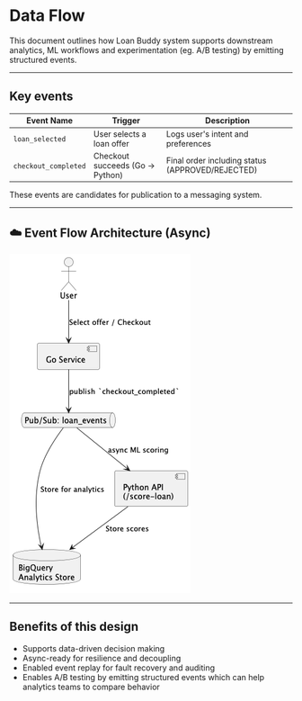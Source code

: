 # Data Flow

This document outlines how Loan Buddy system supports downstream analytics, ML workflows and experimentation (eg. A/B testing)
by emitting structured events.

---

## Key events

| Event Name          | Trigger                         | Description                                      |
|---------------------|----------------------------------|--------------------------------------------------|
| `loan_selected`     | User selects a loan offer       | Logs user's intent and preferences               |
| `checkout_completed`| Checkout succeeds (Go → Python) | Final order including status (APPROVED/REJECTED) |

These events are candidates for publication to a messaging system.

---

## ☁️ Event Flow Architecture (Async)

![Event Flow Architecture](./docs/event-flow-arch.png)

---

## Benefits of this design

* Supports data-driven decision making
* Async-ready for resilience and decoupling
* Enabled event replay for fault recovery and auditing
* Enables A/B testing by emitting structured events which can help analytics teams to compare behavior